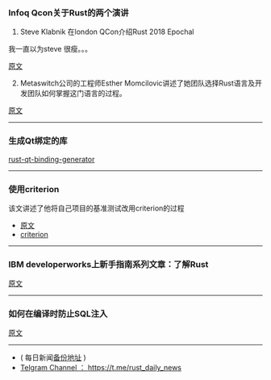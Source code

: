 ### Infoq Qcon关于Rust的两个演讲

1. Steve Klabnik 在london QCon介绍Rust 2018 Epochal

我一直以为steve 很瘦。。。

[原文](https://www.infoq.com/presentations/rust-2018)

2. Metaswitch公司的工程师Esther Momcilovic讲述了她团队选择Rust语言及开发团队如何掌握这门语言的过程。

[原文](https://www.infoq.com/presentations/c-rust-paradigm-shift?utm_source=presentations_about_qconlondon2018&utm_medium=link&utm_campaign=qconlondon2018)

---

### 生成Qt绑定的库

[rust-qt-binding-generator](https://github.com/KDE/rust-qt-binding-generator)

---

### 使用criterion

该文讲述了他将自己项目的基准测试改用criterion的过程

- [原文](https://llogiq.github.io/2018/05/18/criterion.html)
- [criterion](https://github.com/japaric/criterion.rs)

---

### IBM developerworks上新手指南系列文章：了解Rust

[原文](https://www.ibm.com/developerworks/opensource/library/os-know-rust/index.html)

---

### 如何在编译时防止SQL注入

[原文](https://polyfloyd.net/post/compile-time-prevention-of-sql-injections/)


---

- ( 每日新闻[备份地址](https://github.com/RustStudy/rust_daily_news) )
- [Telgram Channel ： https://t.me/rust_daily_news ](https://t.me/rust_daily_news )
